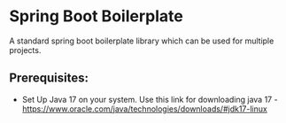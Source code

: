 # Spring Boot Boilerplate
A standard spring boot boilerplate library which can be used for multiple projects.

 ## Prerequisites:
 * Set Up Java 17 on your system. Use this link for downloading java 17 - https://www.oracle.com/java/technologies/downloads/#jdk17-linux
